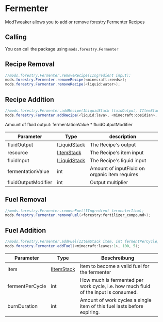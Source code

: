 # Fermenter

ModTweaker allows you to add or remove forestry Fermenter Recipes

## Calling

You can call the package using `mods.forestry.Fermenter`

## Recipe Removal

```JAVA
//mods.forestry.Fermenter.removeRecipe(IIngredient input);
mods.forestry.Fermenter.removeRecipe(<minecraft:reeds>);
mods.forestry.Fermenter.removeRecipe(<liquid:water>);
```

## Recipe Addition

```JAVA
//mods.forestry.Fermenter.addRecipe(ILiquidStack fluidOutput, IItemStack resource, ILiquidStack fluidInput, int fermentationValue, float fluidOutputModifier);
mods.forestry.Fermenter.addRecipe(<liquid:lava>, <minecraft:obsidian>, <liquid:water>, 1000, 0.5);
```

Amount of fluid output: fermentationValue * fluidOutputModifier

| Parameter           | Type                                           | description                                   |
| ------------------- | ---------------------------------------------- | --------------------------------------------- |
| fluidOutput         | [ILiquidStack](/Vanilla/Liquids/ILiquidStack/) | The Recipe's output                           |
| resource            | [IItemStack](/Vanilla/Items/IItemStack/)       | The Recipe's item input                       |
| fluidInput          | [ILiquidStack](/Vanilla/Liquids/ILiquidStack/) | The Recipe's liquid input                     |
| fermentationValue   | int                                            | Amount of inputFluid on organic item requires |
| fluidOutputModifier | int                                            | Output multiplier                             |

## Fuel Removal

```JAVA
//mods.forestry.Fermenter.removeFuel(IIngredient fermenterItem);
mods.forestry.Fermenter.removeFuel(<forestry:fertilizer_compound>);

```

## Fuel Addition

```JAVA
//mods.forestry.Fermenter.addFuel(IItemStack item, int fermentPerCycle, int burnDuration);
mods.forestry.Fermenter.addFuel(<minecraft:leaves:1>, 100, 5);
```

| Parameter       | Type                                     | Beschreibung                                                                        |
| --------------- | ---------------------------------------- | ----------------------------------------------------------------------------------- |
| item            | [IItemStack](/Vanilla/Items/IItemStack/) | Item to become a valid fuel for the fermenter                                       |
| fermentPerCycle | int                                      | How much is fermented per work cycle, i.e. how much fluid of the input is consumed. |
| burnDuration    | int                                      | Amount of work cycles a single item of this fuel lasts before expiring.             |